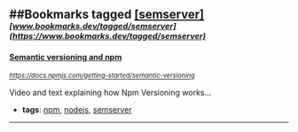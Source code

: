 ##Bookmarks tagged [[semserver]](https://www.bookmarks.dev?q=[semserver])
_<sup><sup>[www.bookmarks.dev/tagged/semserver](https://www.bookmarks.dev/tagged/semserver)</sup></sup>_
---
#### [Semantic versioning and npm](https://docs.npmjs.com/getting-started/semantic-versioning)
_<sup>https://docs.npmjs.com/getting-started/semantic-versioning</sup>_

Video and text explaining how Npm Versioning works...
* **tags**: [npm](../tagged/npm.md), [nodejs](../tagged/nodejs.md), [semserver](../tagged/semserver.md)
---
